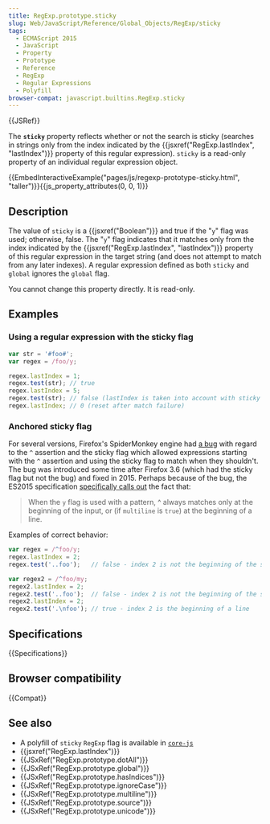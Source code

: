 ```yaml
---
title: RegExp.prototype.sticky
slug: Web/JavaScript/Reference/Global_Objects/RegExp/sticky
tags:
  - ECMAScript 2015
  - JavaScript
  - Property
  - Prototype
  - Reference
  - RegExp
  - Regular Expressions
  - Polyfill
browser-compat: javascript.builtins.RegExp.sticky
---
```

{{JSRef}}

The **`sticky`** property reflects whether or not the search is sticky (searches
in strings only from the index indicated by the
{{jsxref("RegExp.lastIndex", "lastIndex")}} property of this
regular expression). `sticky` is a read-only property of an individual regular
expression object.

{{EmbedInteractiveExample("pages/js/regexp-prototype-sticky.html", "taller")}}{{js_property_attributes(0, 0, 1)}}

## Description

The value of `sticky` is a {{jsxref("Boolean")}} and true if the "`y`"
flag was used; otherwise, false. The "`y`" flag indicates that it matches only
from the index indicated by the
{{jsxref("RegExp.lastIndex", "lastIndex")}} property of this
regular expression in the target string (and does not attempt to match from any
later indexes). A regular expression defined as both `sticky` and `global`
ignores the `global` flag.

You cannot change this property directly. It is read-only.

## Examples

### Using a regular expression with the sticky flag

```js
var str = '#foo#';
var regex = /foo/y;

regex.lastIndex = 1;
regex.test(str); // true
regex.lastIndex = 5;
regex.test(str); // false (lastIndex is taken into account with sticky flag)
regex.lastIndex; // 0 (reset after match failure)
```

### Anchored sticky flag

For several versions, Firefox's SpiderMonkey engine had
[a bug](https://bugzilla.mozilla.org/show_bug.cgi?id=773687) with regard to the
`^` assertion and the sticky flag which allowed expressions starting with the
`^` assertion and using the sticky flag to match when they shouldn't. The bug
was introduced some time after Firefox 3.6 (which had the sticky flag but not
the bug) and fixed in 2015. Perhaps because of the bug, the ES2015 specification
[specifically calls out](http://www.ecma-international.org/ecma-262/7.0/index.html#sec-assertion)
the fact that:

> When the `y` flag is used with a pattern, ^ always matches only at the
> beginning of the input, or (if `multiline` is `true`) at the beginning of a
> line.

Examples of correct behavior:

```js
var regex = /^foo/y;
regex.lastIndex = 2;
regex.test('..foo');   // false - index 2 is not the beginning of the string

var regex2 = /^foo/my;
regex2.lastIndex = 2;
regex2.test('..foo');  // false - index 2 is not the beginning of the string or line
regex2.lastIndex = 2;
regex2.test('.\nfoo'); // true - index 2 is the beginning of a line
```

## Specifications

{{Specifications}}

## Browser compatibility

{{Compat}}

## See also

*   A polyfill of `sticky` `RegExp` flag is available in
    [`core-js`](https://github.com/zloirock/core-js#ecmascript-string-and-regexp)
*   {{jsxref("RegExp.lastIndex")}}
*   {{JSxRef("RegExp.prototype.dotAll")}}
*   {{JSxRef("RegExp.prototype.global")}}
*   {{JSxRef("RegExp.prototype.hasIndices")}}
*   {{JSxRef("RegExp.prototype.ignoreCase")}}
*   {{JSxRef("RegExp.prototype.multiline")}}
*   {{JSxRef("RegExp.prototype.source")}}
*   {{JSxRef("RegExp.prototype.unicode")}}

